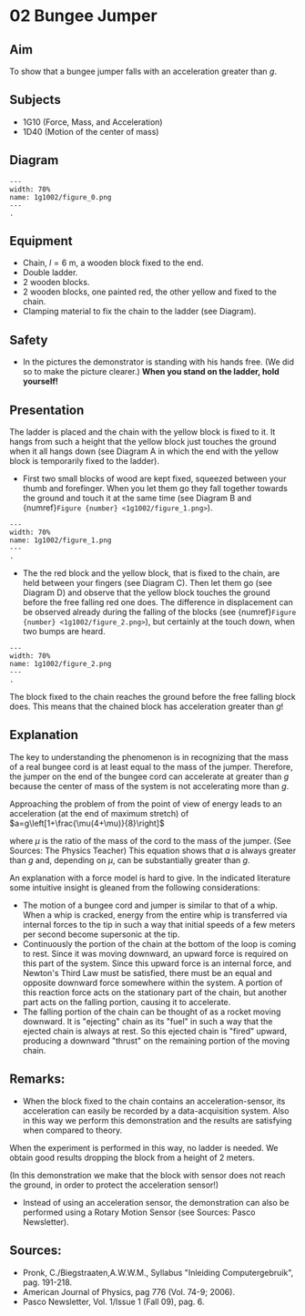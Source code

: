 # 02 Bungee Jumper 
    
## Aim   
To show that a bungee jumper falls with an acceleration greater than $g$.    
  
## Subjects   
* 1G10 (Force, Mass, and Acceleration) 
* 1D40 (Motion of the center of mass)   

## Diagram
```{figure} figures/figure_0.png  
---  
width: 70%  
name: 1g1002/figure_0.png  
---  
. 
```
    
  
## Equipment   
- Chain, $l=6 \mathrm{~m}$, a wooden block fixed to the end.
- Double ladder.
- 2 wooden blocks.
- 2 wooden blocks, one painted red, the other yellow and fixed to the chain.
- Clamping material to fix the chain to the ladder (see Diagram).  
  
## Safety   
 
 *  In the pictures the demonstrator is standing with his hands free. (We did so to make the picture clearer.) **When you stand on the ladder, hold yourself!**
     
  
## Presentation   
The ladder is placed and the chain with the yellow block is fixed to it. It hangs from such a height that the yellow block just touches the ground when it all hangs down (see Diagram A in which the end with the yellow block is temporarily fixed to the ladder).

- First two small blocks of wood are kept fixed, squeezed between your thumb and forefinger. When you let them go they fall together towards the ground and touch it at the same time (see Diagram B and {numref}`Figure {number} <1g1002/figure_1.png>`). 

```{figure} figures/figure_1.png  
---  
width: 70%  
name: 1g1002/figure_1.png  
---  
. 
```

- The the red block and the yellow block, that is fixed to the chain, are held between your fingers (see Diagram C). Then let them go (see Diagram D) and observe that the yellow block touches the ground before the free falling red one does. The difference in displacement can be observed already during the falling of the blocks (see {numref}`Figure {number} <1g1002/figure_2.png>`), but certainly at the touch down, when two bumps are heard.

```{figure} figures/figure_2.png  
---  
width: 70%  
name: 1g1002/figure_2.png  
---  
. 
```

 The block fixed to the chain reaches the ground before the free falling block does.   This means that the chained block has acceleration greater than $g$!    
  
## Explanation   
The key to understanding the phenomenon is in recognizing that the mass of a real bungee cord is at least equal to the mass of the jumper. Therefore, the jumper on the end of the bungee cord can accelerate at greater than $g$ because the center of mass of the system is not accelerating more than $g$.

Approaching the problem of from the point of view of energy leads to an acceleration (at the end of maximum stretch) of $a=g\left[1+\frac{\mu(4+\mu)}{8}\right]$

where $\mu$ is the ratio of the mass of the cord to the mass of the jumper. (See Sources: The Physics Teacher) This equation shows that $a$ is always greater than $g$ and, depending on $\mu$, can be substantially greater than $g$.

An explanation with a force model is hard to give. In the indicated literature some intuitive insight is gleaned from the following considerations:
- The motion of a bungee cord and jumper is similar to that of a whip. When a whip is cracked, energy from the entire whip is transferred via internal forces to the tip in such a way that initial speeds of a few meters per second become supersonic at the tip.
- Continuously the portion of the chain at the bottom of the loop is coming to rest. Since it was moving downward, an upward force is required on this part of the system. Since this upward force is an internal force, and Newton's Third Law must be satisfied, there must be an equal and opposite downward force somewhere within the system. A portion of this reaction force acts on the stationary part of the chain, but another part acts on the falling portion, causing it to accelerate.
- The falling portion of the chain can be thought of as a rocket moving downward. It is "ejecting" chain as its "fuel" in such a way that the ejected chain is always at rest. So this ejected chain is "fired" upward, producing a downward "thrust" on the remaining portion of the moving chain.
  
## Remarks:

- When the block fixed to the chain contains an acceleration-sensor, its acceleration can easily be recorded by a data-acquisition system. Also in this way we perform this demonstration and the results are satisfying when compared to theory.

When the experiment is performed in this way, no ladder is needed. We obtain good results dropping the block from a height of 2 meters.

(In this demonstration we make that the block with sensor does not reach the ground, in order to protect the acceleration sensor!)

- Instead of using an acceleration sensor, the demonstration can also be performed using a Rotary Motion Sensor (see Sources: Pasco Newsletter).

## Sources:

- Pronk, C./Biegstraaten,A.W.W.M., Syllabus "Inleiding Computergebruik", pag. 191-218.
- American Journal of Physics, pag 776 (Vol. 74-9; 2006).
- Pasco Newsletter, Vol. 1/Issue 1 (Fall 09), pag. 6.
